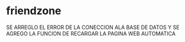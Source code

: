 # friendzone
SE ARREGLO EL ERROR DE LA CONECCION ALA BASE DE DATOS Y SE AGREGO LA FUNCION DE RECARGAR LA PAGINA WEB AUTOMATICA
